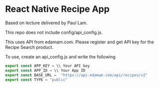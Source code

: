 # React Native Recipe App

Based on lecture delivered by Paul Lam.

This repo does not include config/api_config.js.

This uses API from edamam.com. Please register and get API key for the Recipe Search product.

To use, create an api_config.js and write the following

```javascript
export const APP_KEY = \\ Your API key
export const APP_ID = \\ Your App ID
export const BASE_URL =  "https://api.edamam.com/api/recipes/v2"
export const TYPE = "public"
```